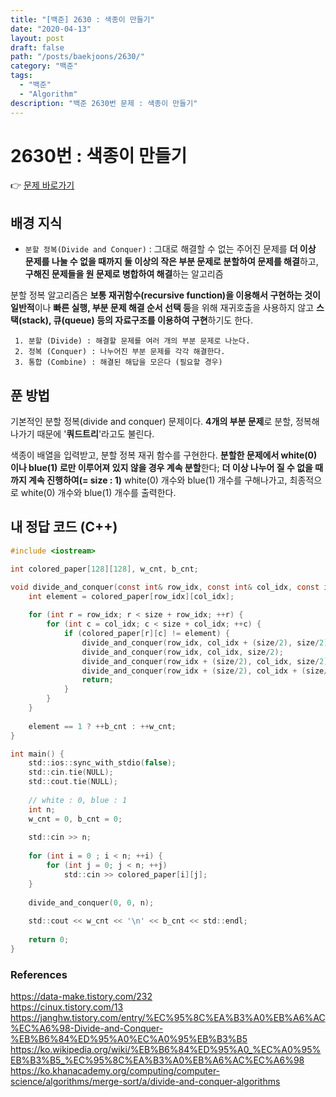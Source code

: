 ```yaml
---
title: "[백준] 2630 : 색종이 만들기"
date: "2020-04-13"
layout: post
draft: false
path: "/posts/baekjoons/2630/"
category: "백준"
tags:
  - "백준"
  - "Algorithm"
description: "백준 2630번 문제 : 색종이 만들기"
---
```


# 2630번 : 색종이 만들기

👉 [문제 바로가기](https://www.acmicpc.net/problem/2630)


## 배경 지식
 - `분할 정복(Divide and Conquer)` : 그대로 해결할 수 없는 주어진 문제를 **더 이상 문제를 나눌 수 없을 때까지 둘 이상의 작은 부분 문제로 분할하여 문제를 해결**하고, **구해진 문제들을 원 문제로 병합하여 해결**하는 알고리즘
 
 분할 정복 알고리즘은 **보통 재귀함수(recursive function)을 이용해서 구현하는 것이 일반적**이나 **빠른 실행, 부분 문제 해결 순서 선택 등**을 위해 재귀호출을 사용하지 않고 **스택(stack), 큐(queue) 등의 자료구조를 이용하여 구현**하기도 한다.
 
     1. 분할 (Divide) : 해결할 문제를 여러 개의 부분 문제로 나눈다.
	 2. 정복 (Conquer) : 나누어진 부분 문제를 각각 해결한다.
	 3. 통합 (Combine) : 해결된 해답을 모은다 (필요할 경우)


## 푼 방법
기본적인 분할 정복(divide and conquer) 문제이다. **4개의 부분 문제**로 분할, 정복해나가기 때문에 '**쿼드트리**'라고도 불린다.

색종이 배열을 입력받고, 분할 정복 재귀 함수를 구현한다. **분할한 문제에서 white(0) 이나 blue(1) 로만 이루어져 있지 않을 경우 계속 분할**한다; **더 이상 나누어 질 수 없을 때까지 계속 진행하여(= size : 1)** white(0) 개수와 blue(1) 개수를 구해나가고, 최종적으로 white(0) 개수와 blue(1) 개수를 출력한다. 


## 내 정답 코드 (C++)

~~~c
#include <iostream>

int colored_paper[128][128], w_cnt, b_cnt;

void divide_and_conquer(const int& row_idx, const int& col_idx, const int& size) {
	int element = colored_paper[row_idx][col_idx];
	
	for (int r = row_idx; r < size + row_idx; ++r) {
		for (int c = col_idx; c < size + col_idx; ++c) {
			if (colored_paper[r][c] != element) {
				divide_and_conquer(row_idx, col_idx + (size/2), size/2);            // 1사분면
				divide_and_conquer(row_idx, col_idx, size/2);                       // 2사분면
				divide_and_conquer(row_idx + (size/2), col_idx, size/2);            // 3사분면
				divide_and_conquer(row_idx + (size/2), col_idx + (size/2), size/2); // 4사분면
				return;
			}
		}
	}
	
	element == 1 ? ++b_cnt : ++w_cnt;
}

int main() {
	std::ios::sync_with_stdio(false);
	std::cin.tie(NULL); 
	std::cout.tie(NULL);
	
	// white : 0, blue : 1
	int n;
	w_cnt = 0, b_cnt = 0;
	
	std::cin >> n;
	
	for (int i = 0 ; i < n; ++i) {
		for (int j = 0; j < n; ++j)
			std::cin >> colored_paper[i][j];
	}
	
	divide_and_conquer(0, 0, n);
	
	std::cout << w_cnt << '\n' << b_cnt << std::endl;
	
	return 0;
}
~~~

### References
https://data-make.tistory.com/232  
https://cinux.tistory.com/13  
https://janghw.tistory.com/entry/%EC%95%8C%EA%B3%A0%EB%A6%AC%EC%A6%98-Divide-and-Conquer-%EB%B6%84%ED%95%A0%EC%A0%95%EB%B3%B5  
https://ko.wikipedia.org/wiki/%EB%B6%84%ED%95%A0_%EC%A0%95%EB%B3%B5_%EC%95%8C%EA%B3%A0%EB%A6%AC%EC%A6%98  
https://ko.khanacademy.org/computing/computer-science/algorithms/merge-sort/a/divide-and-conquer-algorithms